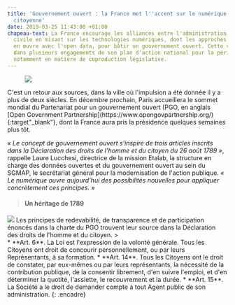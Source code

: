 ```yaml
---
title: 'Gouvernement ouvert : la France met l''accent sur le numérique et la contribution
  citoyenne'
date: 2019-03-25 11:43:00 +01:00
chapeau-text: La France encourage les alliances entre l'administration et la société
  civile en misant sur les technologies numériques, dont les approches sont déjà mises
  en œuvre avec l'open data, pour bâtir un gouvernement ouvert. Cette volonté se traduit
  dans plusieurs engagements de son plan d'action national pour la période 2015-2017,
  notamment en matière de coproduction législative.
---
```


<figure class='image-right' style='width: 40%; margin-right: 10px;'>
<img src="/uploads/logo_ogp-4b4853.png"/>
</figure>
C'est un retour aux sources, dans la ville où l'impulsion a été donnée il y a plus de deux siècles. En décembre prochain, Paris accueillera le sommet mondial du Partenariat pour un gouvernement ouvert (PGO, en anglais [Open Government Partnership](https://www.opengovpartnership.org/){:target"_blank"}, dont la France aura pris la présidence quelques semaines plus tôt.

*« Le concept de gouvernement ouvert s'inspire de trois articles inscrits dans la Déclaration des droits de l'homme et du citoyen du 26 août 1789 »*, rappelle Laure Lucchesi, directrice de la mission Etalab, la structure en charge des données ouvertes et du gouvernement ouvert au sein du SGMAP, le secrétariat général pour la modernisation de l'action publique. *« Le numérique  ouvre aujourd’hui des possibilités nouvelles pour appliquer concrètement ces principes. »*

> #### Un héritage de 1789
> <figure class='image-right' style='width: 40%; margin-left: 10px;'>
<img src="/uploads/350px-le_barbier_dichiarazione_dei_diritti_delluomo.jpg"/>
</figure> Les principes de redevabilité, de transparence et de participation énoncés dans la charte du PGO trouvent leur source dans la Déclaration des droits de l'homme et du citoyen.
> <br>
* **Art. 6**. La Loi est l'expression de la volonté générale. Tous les Citoyens ont droit de concourir personnellement, ou par leurs Représentants, à sa formation.
* **Art. 14**. Tous les Citoyens ont le droit de constater, par eux-mêmes ou par leurs représentants, la nécessité de la contribution publique, de la consentir librement, d'en suivre l'emploi, et d'en déterminer la quotité, l'assiette, le recouvrement et la durée.
* **Art. 15**. La Société a le droit de demander compte à tout Agent public de son administration.
{: .encadre}